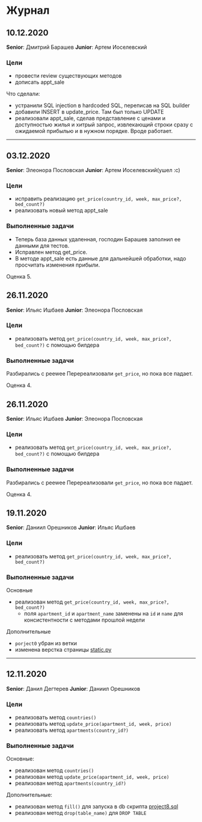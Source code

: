 # Журнал

## 10.12.2020

**Senior**: Дмитрий Барашев
**Junior**: Артем Иоселевский

### Цели 
- провести review существующих методов
- дописать appt_sale

Что сделали:
- устранили SQL injection в hardcoded SQL, переписав на SQL builder
- добавили INSERT в update_price. Там был только UPDATE
- реализовали appt_sale, сделав представление с ценами и доступностью жилья и хитрый запрос, извлекающий строки сразу с ожидаемой прибылью и в нужном порядке. Вроде работает.

---
## 03.12.2020

**Senior**: Элеонора Пословская
**Junior**: Артем Иоселевский(ушел :с)

### Цели

- исправить реализацию `get_price(country_id, week, max_price?, bed_count?)` 
- реализовать новый метод appt_sale
### Выполненные задачи

- Теперь база данных удаленная, господин Барашев заполнил ее данными для тестов.
- Исправлен метод get_price.
- В методе appt_sale есть данные для дальнейшей обработки, надо просчитать изменения прибыли.


Оценка 5.

## 26.11.2020

**Senior**: Ильяс Ишбаев
**Junior**: Элеонора Пословская

### Цели

- реализовать метод `get_price(country_id, week, max_price?, bed_count?)` с помощью билдера

### Выполненные задачи

Разбирались с peewee
Перереализовали `get_price`, но пока все падает.  

Оценка 4.



## 26.11.2020

**Senior**: Ильяс Ишбаев
**Junior**: Элеонора Пословская

### Цели

- реализовать метод `get_price(country_id, week, max_price?, bed_count?)` с помощью билдера

### Выполненные задачи

Разбирались с peewee
Перереализовали `get_price`, но пока все падает.  

Оценка 4.



## 19.11.2020

**Senior**: Даниил Орешников
**Junior**: Ильяс Ишбаев

### Цели

- реализовать метод `get_price(country_id, week, max_price?, bed_count?)`

### Выполненные задачи

Основные
- реализован метод `get_price(country_id, week, max_price?, bed_count?)`
    - поля `apartment_id` и `apartment_name` заменены на `id` и `name` для консистентности с методами прошлой недели

Дополнительные
- `porject0` убран из ветки
- изменена верстка страницы [static.py](project8/static.py)

---

## 12.11.2020

**Senior**: Данил Дегтерев
**Junior**: Даниил Орешников

### Цели

- реализовать метод `countries()`
- реализовать метод `update_price(apartment_id, week, price)`
- реализовать метод `apartments(country_id?)`

### Выполненные задачи

Основные:
- реализован метод `countries()`
- реализован метод `update_price(apartment_id, week, price)`
- реализован метод `apartments(country_id?)`

Дополнительные:
- реализован метод `fill()` для запуска в db скрипта [project8.sql](project8/project8.sql)
- реализован метод `drop(table_name)` для `DROP TABLE`